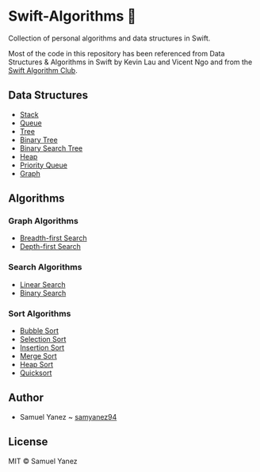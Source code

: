 # Swift-Algorithms 🦑

Collection of personal algorithms and data structures in Swift. 

Most of the code in this repository has been referenced from Data Structures & Algorithms in Swift by Kevin Lau and Vicent Ngo and from the [Swift Algorithm Club](https://github.com/raywenderlich/swift-algorithm-club).

## Data Structures

  * [Stack](https://github.com/samyanez94/Swift-Algorithms/blob/master/Stack.playground/Sources/Stack.swift)
  * [Queue](https://github.com/samyanez94/Swift-Algorithms/blob/master/Queue.playground/Sources/Queue.swift)
  * [Tree](https://github.com/samyanez94/Swift-Algorithms/blob/master/Tree.playground/Sources/TreeNode.swift)
  * [Binary Tree](https://github.com/samyanez94/Swift-Algorithms/blob/master/BinaryTree.playground/Sources/BinaryTreeNode.swift)
  * [Binary Search Tree](https://github.com/samyanez94/Swift-Algorithms/blob/master/BinarySearchTree.playground/Sources/BinarySearchTree.swift)
  * [Heap](https://github.com/samyanez94/Swift-Algorithms/blob/master/Heap.playground/Sources/Heap.swift)
  * [Priority Queue](https://github.com/samyanez94/Swift-Algorithms/blob/master/PriorityQueue.playground/Sources/PriorityQueue.swift)
  * [Graph](https://github.com/samyanez94/Swift-Algorithms/blob/master/Graph.playground/Sources/Graph.swift)

## Algorithms

### Graph Algorithms

  * [Breadth-first Search](https://github.com/samyanez94/Swift-Algorithms/blob/master/BreadthFirstSearch.playground/Sources/BreadthFirstSearch.swift)
  * [Depth-first Search](https://github.com/samyanez94/Swift-Algorithms/blob/master/DepthFirstSearch.playground/Sources/DepthFirstSearch.swift)

### Search Algorithms

  * [Linear Search](https://github.com/samyanez94/Swift-Algorithms/blob/master/LinearSearch.playground/Sources/LinearSearch.swift)
  * [Binary Search](https://github.com/samyanez94/Swift-Algorithms/blob/master/BinarySearch.playground/Sources/BinarySearch.swift)
  
  ### Sort Algorithms
  
  * [Bubble Sort](https://github.com/samyanez94/Swift-Algorithms/blob/master/BubbleSort.playground/Sources/BubbleSort.swift)
  * [Selection Sort](https://github.com/samyanez94/Swift-Algorithms/blob/master/SelectionSort.playground/Sources/SelectionSort.swift)
   * [Insertion Sort](https://github.com/samyanez94/Swift-Algorithms/blob/master/InsertionSort.playground/Sources/InsertionSort.swift)
   * [Merge Sort](https://github.com/samyanez94/Swift-Algorithms/blob/master/MergeSort.playground/Sources/MergeSort.swift)
   * [Heap Sort](https://github.com/samyanez94/Swift-Algorithms/blob/master/HeapSort.playground/Sources/HeapSort.swift)
   * [Quicksort](https://github.com/samyanez94/Swift-Algorithms/blob/master/Quicksort.playground/Sources/Quicksort.swift)
 
## Author

  * Samuel Yanez ~ [samyanez94](https://github.com/samyanez94)

## License

MIT © Samuel Yanez
